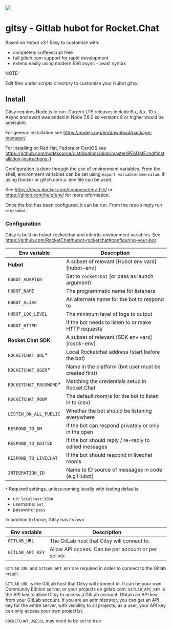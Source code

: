 ![](https://cdn.glitch.com/b7d690b4-f766-4720-b20d-91973faadd12%2FHubotRocketChat.png?1535453254484)

# gitsy - Gitlab hubot for Rocket.Chat 

Based on Hubot v3 !  Easy to customize with:

*  completely coffeescript free
*  full glitch.com support for rapid development
*  extend easily using modern ES6 async - await syntax

NOTE:

Edit files under *scripts* directory to customize your Hubot gitsy!


## Install
Gitsy requires Node.js to run. Current LTS releases include 6.x, 8.x, 10.x. Async and await was added in Node 7.6.0 so versions 8 or higher would be advisable. 

For general installation see https://nodejs.org/en/download/package-manager/

For installing on Red Hat, Fedora or CentOS see https://github.com/nodesource/distributions/blob/master/README.md#installation-instructions-1



Configuration is done through the use of environment variables. From the shell, environment variables can be set using `export variablename=value`. If using Docker or glitch.com a .env file can be used. 

See https://docs.docker.com/compose/env-file/ or https://glitch.com/help/env/ for more information.

Once the bot has been configured, it can be run. From the repo simply run `bin/hubot`.

### Configuration
Gitsy is built on hubot-rocketchat and inherits environment variables. See https://github.com/RocketChat/hubot-rocketchat#configuring-your-bot

| Env variable           | Description                                           |
| ---------------------- | ----------------------------------------------------- |
| **Hubot**		           | A subset of relevant [Hubot env vars][hubot-env]     |
| `HUBOT_ADAPTER`        | Set to `rocketchat` (or pass as launch argument)      |
| `HUBOT_NAME`           | The programmatic name for listeners                   |
| `HUBOT_ALIAS`          | An alternate name for the bot to respond to           |
| `HUBOT_LOG_LEVEL`      | The minimum level of logs to output                   |
| `HUBOT_HTTPD`          | If the bot needs to listen to or make HTTP requests   |
| **Rocket.Chat SDK**    | A subset of relevant [SDK env vars][rcsdk-env]        |
| `ROCKETCHAT_URL`*      | Local Rocketchat address (start before the bot)       |
| `ROCKETCHAT_USER`*     | Name in the platform (bot user must be created first) |
| `ROCKETCHAT_PASSWORD`* | Matching the credentials setup in Rocket.Chat         |
| `ROCKETCHAT_ROOM`      | The default room/s for the bot to listen in to (csv)  |
| `LISTEN_ON_ALL_PUBLIC` | Whether the bot should be listening everywhere        |
| `RESPOND_TO_DM`        | If the bot can respond privately or only in the open  |
| `RESPOND_TO_EDITED`    | If the bot should reply / re-reply to edited messages |
| `RESPOND_TO_LIVECHAT`  | If the bot should respond in livechat rooms           |
| `INTEGRATION_ID`			 | Name to ID source of messages in code (e.g Hubot)     |

`*` Required settings, unless running locally with testing defaults:
- url: `localhost:3000`
- username: `bot`
- password: `pass`


In addition to those, Gitsy has its own

| Env variable                   | Description                                         |
| ------------------------------ | --------------------------------------------------- |
| `GITLAB_URL`                   | The GitLab host that Gitsy will connect to.         |
| `GITLAB_API_KEY`               | Allow API access. Can be per account or per server. |

`GITLAB_URL` and `GITLAB_API_KEY` are required in order to connect to the Gitlab install.

`GITLAB_URL` is the GitLab host that Gitsy will connect to. It can be your own Community Edition server, or your projects on gitlab.com. `GITLAB_API_KEY` is the API key to allow Gitsy to access a GitLab account. Obtain an API key from your GitLab account. If you are an administrator, you can get an API key for the entire server, with visibility to all projects; as a user, your API key can only access your own project(s).

`ROCKETCHAT_USESSL` may need to be set to true
